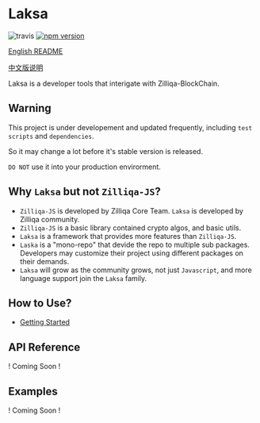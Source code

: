 # Laksa

![travis](https://travis-ci.com/FireStack-Lab/Laksa.svg?branch=master)
[![npm version](https://img.shields.io/npm/v/laksa.svg?style=flat-square)](https://www.npmjs.org/package/laksa)

[English README](./README.md)

[中文版说明](./docs/cn/index_cn.md)

Laksa is a developer tools that interigate with Zilliqa-BlockChain.

## Warning

This project is under developement and updated frequently, including `test scripts` and `dependencies`.

So it may change a lot before it's stable version is released.

`DO NOT` use it into your production envirorment.

## Why `Laksa` but not `Zilliqa-JS`?

- `Zilliqa-JS` is developed by Zilliqa Core Team. `Laksa` is developed by Zilliqa community.
- `Zilliqa-JS` is a basic library contained crypto algos, and basic utils.
- `Laksa` is a framework that provides more features than `Zilliqa-JS`.
- `Laska` is a "mono-repo" that devide the repo to multiple sub packages. Developers may customize their project using different packages on their demands.
- `Laksa` will grow as the community grows, not just `Javascript`, and more language support join the `Laksa` family.

## How to Use?

- [Getting Started](./docs/en/gettingStarted_en.md)

## API Reference

! Coming Soon !

## Examples

! Coming Soon !
